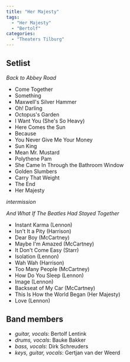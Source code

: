 ```yaml
---
title: "Her Majesty"
tags:
  - "Her Majesty"
  - "Bertolf"
categories:
  - "Theaters Tilburg"
---
```

Setlist
-------
_Back to Abbey Road_

* Come Together
* Something
* Maxwell's Silver Hammer
* Oh! Darling
* Octopus's Garden
* I Want You (She's So Heavy)
* Here Comes the Sun
* Because
* You Never Give Me Your Money
* Sun King
* Mean Mr. Mustard
* Polythene Pam
* She Came In Through the Bathroom Window
* Golden Slumbers
* Carry That Weight
* The End
* Her Majesty

_intermission_

_And What If The Beatles Had Stayed Together_

* Instant Karma (Lennon)
* Isn't It a Pity (Harrison)
* Dear Boy (McCartney)
* Maybe I'm Amazed (McCartney)
* It Don't Come Easy (Starr)
* Isolation (Lennon)
* Wah Wah (Harrison)
* Too Many People (McCartney)
* How Do You Sleep (Lennon)
* Image (Lennon)
* Backseat of My Car (McCartney)
* This Is How the World Began (Her Majesty)
* Love (Lennon)

Band members
------------

* _guitar, vocals_: Bertolf Lentink
* _drums, vocals_: Bauke Bakker
* _bass, vocals_: Dirk Schreuders
* _keys, guitar, vocals_: Gertjan van der Weerd
